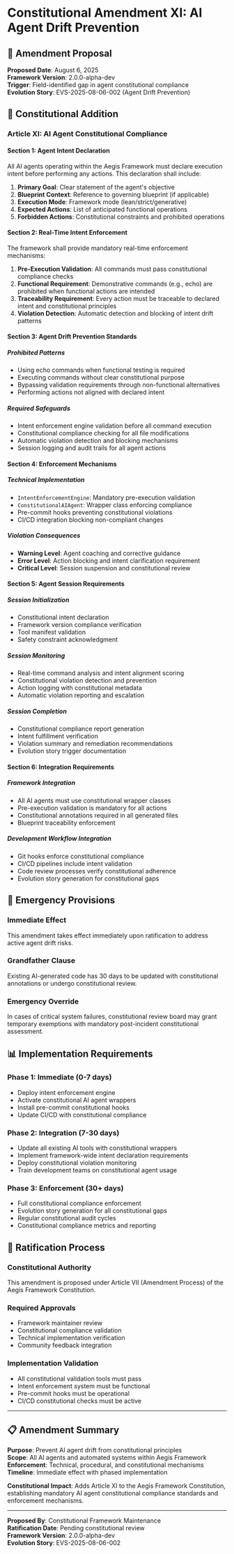 <!--
@aegisFrameworkVersion: 2.4.0-alpha-dev
@intent: Constitutional amendment addressing AI agent drift and intent enforcement
@context: Response to identified field gap in agent constitutional compliance
-->

# Constitutional Amendment XI: AI Agent Drift Prevention

## 📜 Amendment Proposal

**Proposed Date**: August 6, 2025  
**Framework Version**: 2.0.0-alpha-dev  
**Trigger**: Field-identified gap in agent constitutional compliance  
**Evolution Story**: EVS-2025-08-06-002 (Agent Drift Prevention)

## 🎯 Constitutional Addition

### Article XI: AI Agent Constitutional Compliance

#### Section 1: Agent Intent Declaration
All AI agents operating within the Aegis Framework must declare execution intent before performing any actions. This declaration shall include:

1. **Primary Goal**: Clear statement of the agent's objective
2. **Blueprint Context**: Reference to governing blueprint (if applicable)
3. **Execution Mode**: Framework mode (lean/strict/generative)
4. **Expected Actions**: List of anticipated functional operations
5. **Forbidden Actions**: Constitutional constraints and prohibited operations

#### Section 2: Real-Time Intent Enforcement
The framework shall provide mandatory real-time enforcement mechanisms:

1. **Pre-Execution Validation**: All commands must pass constitutional compliance checks
2. **Functional Requirement**: Demonstrative commands (e.g., echo) are prohibited when functional actions are intended
3. **Traceability Requirement**: Every action must be traceable to declared intent and constitutional principles
4. **Violation Detection**: Automatic detection and blocking of intent drift patterns

#### Section 3: Agent Drift Prevention Standards

##### **Prohibited Patterns**
- Using echo commands when functional testing is required
- Executing commands without clear constitutional purpose  
- Bypassing validation requirements through non-functional alternatives
- Performing actions not aligned with declared intent

##### **Required Safeguards**
- Intent enforcement engine validation before all command execution
- Constitutional compliance checking for all file modifications
- Automatic violation detection and blocking mechanisms
- Session logging and audit trails for all agent actions

#### Section 4: Enforcement Mechanisms

##### **Technical Implementation**
- `IntentEnforcementEngine`: Mandatory pre-execution validation
- `ConstitutionalAIAgent`: Wrapper class enforcing compliance
- Pre-commit hooks preventing constitutional violations
- CI/CD integration blocking non-compliant changes

##### **Violation Consequences**
- **Warning Level**: Agent coaching and corrective guidance
- **Error Level**: Action blocking and intent clarification requirement
- **Critical Level**: Session suspension and constitutional review

#### Section 5: Agent Session Requirements

##### **Session Initialization**
- Constitutional intent declaration
- Framework version compliance verification
- Tool manifest validation
- Safety constraint acknowledgment

##### **Session Monitoring**
- Real-time command analysis and intent alignment scoring
- Constitutional violation detection and prevention
- Action logging with constitutional metadata
- Automatic violation reporting and escalation

##### **Session Completion**
- Constitutional compliance report generation
- Intent fulfillment verification
- Violation summary and remediation recommendations
- Evolution story trigger documentation

#### Section 6: Integration Requirements

##### **Framework Integration**
- All AI agents must use constitutional wrapper classes
- Pre-execution validation is mandatory for all actions
- Constitutional annotations required in all generated files
- Blueprint traceability enforcement

##### **Development Workflow Integration**
- Git hooks enforce constitutional compliance
- CI/CD pipelines include intent validation
- Code review processes verify constitutional adherence
- Evolution story generation for constitutional gaps

## 🚨 Emergency Provisions

### Immediate Effect
This amendment takes effect immediately upon ratification to address active agent drift risks.

### Grandfather Clause
Existing AI-generated code has 30 days to be updated with constitutional annotations or undergo constitutional review.

### Emergency Override
In cases of critical system failures, constitutional review board may grant temporary exemptions with mandatory post-incident constitutional assessment.

## 📊 Implementation Requirements

### Phase 1: Immediate (0-7 days)
- Deploy intent enforcement engine
- Activate constitutional AI agent wrappers
- Install pre-commit constitutional hooks
- Update CI/CD with constitutional compliance

### Phase 2: Integration (7-30 days)
- Update all existing AI tools with constitutional wrappers
- Implement framework-wide intent declaration requirements
- Deploy constitutional violation monitoring
- Train development teams on constitutional agent usage

### Phase 3: Enforcement (30+ days)
- Full constitutional compliance enforcement
- Evolution story generation for all constitutional gaps
- Regular constitutional audit cycles
- Constitutional compliance metrics and reporting

## 🔄 Ratification Process

### Constitutional Authority
This amendment is proposed under Article VII (Amendment Process) of the Aegis Framework Constitution.

### Required Approvals
- Framework maintainer review
- Constitutional compliance validation
- Technical implementation verification
- Community feedback integration

### Implementation Validation
- All constitutional validation tools must pass
- Intent enforcement system must be functional
- Pre-commit hooks must be operational
- CI/CD constitutional checks must be active

---

## 📋 Amendment Summary

**Purpose**: Prevent AI agent drift from constitutional principles  
**Scope**: All AI agents and automated systems within Aegis Framework  
**Enforcement**: Technical, procedural, and constitutional mechanisms  
**Timeline**: Immediate effect with phased implementation  

**Constitutional Impact**: Adds Article XI to the Aegis Framework Constitution, establishing mandatory AI agent constitutional compliance standards and enforcement mechanisms.

---

**Proposed By**: Constitutional Framework Maintenance  
**Ratification Date**: Pending constitutional review  
**Framework Version**: 2.0.0-alpha-dev  
**Evolution Story**: EVS-2025-08-06-002
